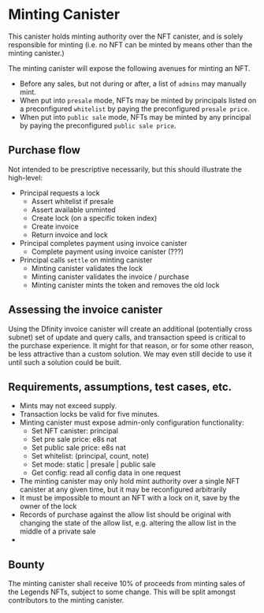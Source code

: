 # Minting Canister

This canister holds minting authority over the NFT canister, and is solely responsible for minting (i.e. no NFT can be minted by means other than the minting canister.)

The minting canister will expose the following avenues for minting an NFT.
- Before any sales, but not during or after, a list of `admins` may manually mint.
- When put into `presale` mode, NFTs may be minted by principals listed on a preconfigured `whitelist` by paying the preconfigured `presale price`.
- When put into `public sale` mode, NFTs may be minted by any principal by paying the preconfigured `public sale price`.

## Purchase flow

Not intended to be prescriptive necessarily, but this should illustrate the high-level:

- Principal requests a lock
    - Assert whitelist if presale
    - Assert available unminted
    - Create lock (on a specific token index)
    - Create invoice
    - Return invoice and lock
- Principal completes payment using invoice canister
    - Complete payment using invoice canister (???)
- Principal calls `settle` on minting canister
    - Minting canister validates the lock
    - Minting canister validates the invoice / purchase
    - Minting canister mints the token and removes the old lock


## Assessing the invoice canister

Using the Dfinity invoice canister will create an additional (potentially cross subnet) set of update and query calls, and transaction speed is critical to the purchase experience. It might for that reason, or for some other reason, be less attractive than a custom solution. We may even still decide to use it until such a solution could be built.

## Requirements, assumptions, test cases, etc.

- Mints may not exceed supply.
- Transaction locks be valid for five minutes.
- Minting canister must expose admin-only configuration functionality:
    - Set NFT canister: principal
    - Set pre sale price: e8s nat
    - Set public sale price: e8s nat
    - Set whitelist: (principal, count, note)
    - Set mode: static | presale | public sale
    - Get config: read all config data in one request
- The minting canister may only hold mint authority over a single NFT canister at any given time, but it may be reconfigured arbitrarily
- It must be impossible to mount an NFT with a lock on it, save by the owner of the lock
- Records of purchase against the allow list should be original with changing the state of the allow list, e.g. altering the allow list in the middle of a private sale
- 

## Bounty

The minting canister shall receive 10% of proceeds from minting sales of the Legends NFTs, subject to some change. This will be split amongst contributors to the minting canister.
